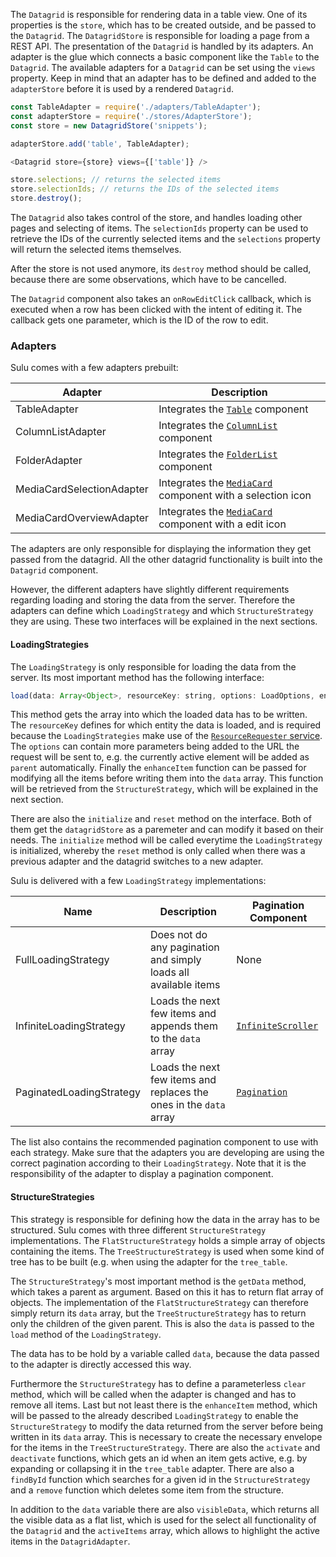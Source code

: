 The `Datagrid` is responsible for rendering data in a table view. One of its properties is the `store`, which has to be
created outside, and be passed to the `Datagrid`. The `DatagridStore` is responsible for loading a page from a
REST API. The presentation of the `Datagrid` is handled by its adapters. An adapter is the glue which connects a basic
component like the `Table` to the `Datagrid`. The available adapters for a `Datagrid` can be set using the `views`
property. Keep in mind that an adapter has to be defined and added to the `adapterStore` before it is used by a
rendered `Datagrid`.

```javascript static
const TableAdapter = require('./adapters/TableAdapter');
const adapterStore = require('./stores/AdapterStore');
const store = new DatagridStore('snippets');

adapterStore.add('table', TableAdapter);

<Datagrid store={store} views={['table']} />

store.selections; // returns the selected items
store.selectionIds; // returns the IDs of the selected items
store.destroy();
```

The `Datagrid` also takes control of the store, and handles loading other pages and selecting of items. The
`selectionIds` property can be used to retrieve the IDs of the currently selected items and the `selections` property
will return the selected items themselves.

After the store is not used anymore, its `destroy` method should be called, because there are some observations, which
have to be cancelled.

The `Datagrid` component also takes an `onRowEditClick` callback, which is executed when a row has been clicked with
the intent of editing it. The callback gets one parameter, which is the ID of the row to edit.

### Adapters

Sulu comes with a few adapters prebuilt:

| Adapter                   | Description                                                              |
| ------------------------- | ------------------------------------------------------------------------ |
| TableAdapter              | Integrates the [`Table`](#table) component                               |
| ColumnListAdapter         | Integrates the [`ColumnList`](#columnlist) component                     |
| FolderAdapter             | Integrates the [`FolderList`](#folderlist) component                     |
| MediaCardSelectionAdapter | Integrates the [`MediaCard`](#mediacard) component with a selection icon |
| MediaCardOverviewAdapter  | Integrates the [`MediaCard`](#mediacard) component with a edit icon      |

The adapters are only responsible for displaying the information they get passed from the datagrid. All the other
datagrid functionality is built into the `Datagrid` component.

However, the different adapters have slightly different requirements regarding loading and storing the data from the
server. Therefore the adapters can define which `LoadingStrategy` and which `StructureStrategy` they are using. These
two interfaces will be explained in the next sections.

#### LoadingStrategies

The `LoadingStrategy` is only responsible for loading the data from the server. Its most important method has the
following interface:

```javascript static
load(data: Array<Object>, resourceKey: string, options: LoadOptions, enhanceItem: ItemEnhancer)
```

This method gets the array into which the loaded data has to be written. The `resourceKey` defines for which entity
the data is loaded, and is required because the `LoadingStrategies` make use of the
[`ResourceRequester` service](#resourcerequester). The `options` can contain more parameters being added to the URL the
request will be sent to, e.g. the currently active element will be added as `parent` automatically. Finally the
`enhanceItem` function can be passed for modifying all the items before writing them into the `data` array. This
function will be retrieved from the `StructureStrategy`, which will be explained in the next section.

There are also the `initialize` and `reset` method on the interface. Both of them get the `datagridStore` as a
paremeter and can modify it based on their needs. The `initialize` method will be called everytime the
`LoadingStrategy` is initialized, whereby the `reset` method is only called when there was a previous adapter and the
datagrid switches to a new adapter.

Sulu is delivered with a few `LoadingStrategy` implementations:

| Name                     | Description                                                        | Pagination Component                    |
| ------------------------ | ------------------------------------------------------------------ | --------------------------------------- |
| FullLoadingStrategy      | Does not do any pagination and simply loads all available items    | None                                    |
| InfiniteLoadingStrategy  | Loads the next few items and appends them to the `data` array      | [`InfiniteScroller`](#infinitescroller) |
| PaginatedLoadingStrategy | Loads the next few items and replaces the ones in the `data` array | [`Pagination`](#pagination)             |

The list also contains the recommended pagination component to use with each strategy. Make sure that the adapters you
are developing are using the correct pagination according to their `LoadingStrategy`. Note that it is the
responsibility of the adapter to display a pagination component.

#### StructureStrategies

This strategy is responsible for defining how the data in the array has to be structured. Sulu comes with three different
`StructureStrategy` implementations. The `FlatStructureStrategy` holds a simple array of objects containing the items.
The `TreeStructureStrategy` is used when some kind of tree has to be built (e.g. when using the adapter for the
`tree_table`.

The `StructureStrategy`'s most important method is the `getData` method, which takes a parent as argument. Based on
this it has to return flat array of objects. The implementation of the `FlatStructureStrategy` can therefore simply
return its `data` array, but the `TreeStructureStrategy` has to return only the children of the given parent. This is
also the `data` is passed to the `load` method of the `LoadingStrategy`.

The data has to be hold by a variable called `data`, because the data passed to the adapter is directly accessed this
way.

Furthermore the `StructureStrategy` has to define a parameterless `clear` method, which will be called when the adapter
is changed and has to remove all items. Last but not least there is the `enhanceItem` method, which will be passed to
the already described `LoadingStrategy` to enable the `StructureStrategy` to modify the data returned from the server
before being written in its `data` array. This is necessary to create the necessary envelope for the items in the
`TreeStructureStrategy`. There are also the `activate` and `deactivate` functions, which gets an id when an item gets
active, e.g. by expanding or collapsing it in the `tree_table` adapter. There are also a `findById` function which
searches for a given id in the `StructureStrategy` and a `remove` function which deletes some item from the structure.

In addition to the `data` variable there are also `visibleData`, which returns all the visible data as a flat list,
which is used for the select all functionality of the `Datagrid` and the `activeItems` array, which allows to
highlight the active items in the `DatagridAdapter`.
